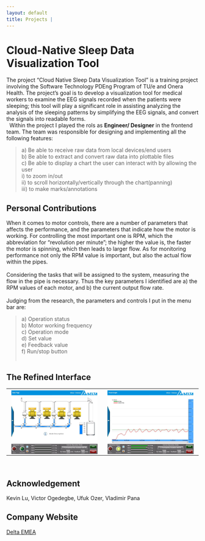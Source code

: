 ```yaml
---
layout: default
title: Projects | 
---
```


# Cloud-Native Sleep Data Visualization Tool

The project “Cloud Native Sleep Data Visualization Tool” is a training project involving the Software Technology PDEng Program of TU/e and Onera Health. The project’s goal is to develop a visualization tool for medical workers to examine the EEG signals recorded when the patients were sleeping; this tool will play a significant role in assisting analyzing  the analysis of the sleeping patterns by simplifying the EEG signals, and convert the signals into readable forms.  
&nbsp;
Within the project I played the rols as **Engineer/ Designer** in the frontend team. The team was responsible for designing and implementing all the following features:  
> a) Be able to receive raw data from local devices/end users  
b) Be able to extract and convert raw data into plottable files  
c) Be able to display a chart the user can interact with by allowing the user  
> i) to zoom in/out  
ii) to scroll horizontally/vertically through the chart(panning)  
iii) to make marks/annotations

## Personal Contributions

When it comes to motor controls, there are a number of parameters that affects the performance, and the parameters that indicate how the motor is working. For controlling the most important one is RPM, which the abbreviation for “revolution per minute”; the higher the value is, the faster the motor is spinning, which then leads to larger flow. As for monitoring performance not only the RPM value is important, but also the actual flow within the pipes.  
&nbsp;  
Considering the tasks that will be assigned to the system, measuring the flow in the pipe is necessary. Thus the key parameters I identified are a) the RPM values of each motor, and b) the current output flow rate.  
&nbsp;  
Judging from the research, the parameters and controls I put in the menu bar are:  
> a) Operation status  
b) Motor working frequency  
c) Operation mode  
d) Set value  
e) Feedback value  
f) Run/stop button  
&nbsp;  

## The Refined Interface

<div
    class = "projectBox"
    >
    <table>
        <tr>
        <th
            style = "width: 50%;
                    height: 50%">
            <img
                src = "/images/intern/interface.png"
                alt = "The refined user interface(off)."
                style = "max-width: 95%;
                        max-height: 95%;
                        vertical-align: middle;"
                >
        </th>
        <th
            style = "width: 50%;
                    height: 50%">
            <img
                src = "/images/intern/running.png"
                alt = "The refined user interface(on)."
                style = "max-width: 95%;
                        max-height: 95%;
                        vertical-align: middle;"
                >
        </th>
        </tr>
    </table>
</div>  
&nbsp;  
&nbsp;  

## Acknowledgement  

Kevin Lu, Victor Ogedegbe, Ufuk Ozer, Vladimir Pana

## Company Website  

[Delta EMEA](http://www.delta-emea.com)  
